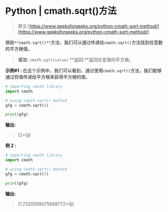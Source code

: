 # Python | cmath.sqrt()方法

> 原文:[https://www.geeksforgeeks.org/python-cmath-sqrt-method/](https://www.geeksforgeeks.org/python-cmath-sqrt-method/)

借助`**cmath.sqrt()**`方法，我们可以通过传递给`cmath.sqrt()`方法找到任意数的平方根值。

> **语法:** `cmath.sqrt(value)`
> **返回:**返回任意值的平方根。

**示例#1 :**
在这个示例中，我们可以看到，通过使用`cmath.sqrt()`方法，我们能够通过将值传递给平方根来获得平方根的值。

```py
# importing cmath library
import cmath

# using cmath.sqrt() method
gfg = cmath.sqrt(4)

print(gfg)
```

**输出:**

> (2+0j)

**例 2 :**

```py
# importing cmath library
import cmath

# using cmath.sqrt() method
gfg = cmath.sqrt(3)

print(gfg)
```

**输出:**

> (1.7320508075688772+0j)